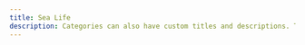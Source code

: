```yaml
---
title: Sea Life
description: Categories can also have custom titles and descriptions. The description of the Animals category lives in `content/categories/animals/_index.md`.
---
```

